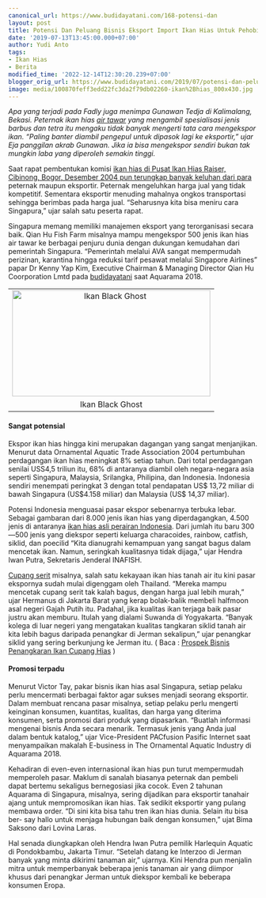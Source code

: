 ```yaml
---
canonical_url: https://www.budidayatani.com/168-potensi-dan
layout: post
title: Potensi Dan Peluang Bisnis Eksport Import Ikan Hias Untuk Pehobiis Lokal
date: '2019-07-13T13:45:00.000+07:00'
author: Yudi Anto
tags:
- Ikan Hias
- Berita
modified_time: '2022-12-14T12:30:20.239+07:00'
blogger_orig_url: https://www.budidayatani.com/2019/07/potensi-dan-peluang-bisnis-eksport.html
image: media/100870feff3edd22fc3da2f79db02260-ikan%2Bhias_800x430.jpg
---
```

<p><i>Apa yang terjadi pada Fadly juga menimpa Gunawan Tedja di Kalimalang, Bekasi. Peternak ikan hias <a href="https://www.budidayatani.com/2019/07/analisis-ternak-lobster-air-tawar.html" style="width: auto !important" data-wpil-post-to-="data-wpil-post-to-">air tawar</a> yang mengambil spesialisasi jenis barbus dan tetra itu mengaku tidak banyak mengerti tata cara mengekspor ikan. “Paling banter diambil pengepul untuk dipasok lagi ke eksportir,” ujar Eja panggilan akrab Gunawan. Jika ia bisa mengekspor sendiri bukan tak mungkin laba yang diperoleh semakin tinggi.</i></p><p>Saat rapat pembentukan komisi <a href="https://www.budidayatani.com/2019/06/kisah-sukses-para-pebisnis-ikan-koi.html" style="width: auto !important" data-wpil-post-to-="data-wpil-post-to-">ikan hias di Pusat Ikan Hias Raiser, Cibinong, Bogor, Desember 2004 pun terungkap banyak keluhan dari para</a> peternak maupun eksportir. Peternak mengeluhkan harga jual yang tidak kompetitif. Sementara eksportir menuding mahalnya ongkos transportasi sehingga berimbas pada harga jual. “Seharusnya kita bisa meniru cara Singapura,” ujar salah satu peserta rapat.</p><p>Singapura memang memiliki manajemen eksport yang terorganisasi secara baik. Qian Hu Fish Farm misalnya mampu mengekspor 500 jenis ikan hias air tawar ke berbagai penjuru dunia dengan dukungan kemudahan dari pemerintah Singapura. “Pemerintah melalui AVA sangat mempermudah perizinan, karantina hingga reduksi tarif pesawat melalui Singapore Airlines” papar Dr Kenny Yap Kim, Executive Chairman &amp; Managing Director Qian Hu Coorporation Lmtd pada <a href="https://www.budidayatani.com/">budidayatani</a> saat Aquarama 2018.</p><table style="margin-left: auto;margin-right: auto;text-align: center" cellspacing="0" cellpadding="0" align="center"><tbody><tr><td style="text-align: center"><a style="margin-left: auto;margin-right: auto" href="https://i2.wp.com/1.bp.blogspot.com/-XFBrfp6x6ws/XSl5Zg0iLFI/AAAAAAAAC6M/PxazwkjRxCAY2C2hXfnIsnd12FEubPfMQCLcBGAs/s1600/ikan%2Bhias_800x430.jpg?ssl=1"><img loading="lazy" title="Ikan Black Ghost" src="https://i0.wp.com/1.bp.blogspot.com/-XFBrfp6x6ws/XSl5Zg0iLFI/AAAAAAAAC6M/PxazwkjRxCAY2C2hXfnIsnd12FEubPfMQCLcBGAs/s400/ikan%2Bhias_800x430.jpg?resize=400%2C215&amp;ssl=1" alt="Ikan Black Ghost" width="400" height="215" border="0" data-original-height="430" data-original-width="800" data-recalc-dims="1" /></a></td></tr><tr><td style="text-align: center">Ikan Black Ghost</td></tr></tbody></table><h4>Sangat potensial</h4><p>Ekspor ikan hias hingga kini merupakan dagangan yang sangat menjanjikan. Menurut data Ornamental Aquatic Trade Association 2004 pertumbuhan perdagangan ikan hias meningkat 8% setiap tahun. Dari total perdagangan senilai USS4,5 triliun itu, 68% di antaranya diambil oleh negara-negara asia seperti Singapura, Malaysia, Srilangka, Philipina, dan Indonesia. Indonesia sendiri menempati peringkat 3 dengan total pendapatan US$ 13,72 miliar di bawah Singapura (US$4.158 miliar) dan Malaysia (US$ 14,37 miliar).</p><p>Potensi Indonesia menguasai pasar ekspor sebenarnya terbuka lebar. Sebagai gambaran dari 8.000 jenis ikan hias yang diperdagangkan, 4.500 jenis di antaranya <a href="https://www.budidayatani.com/search/label/ikan%20hias">ikan hias asli perairan Indonesia</a>. Dari jumlah itu baru 300—500 jenis yang diekspor seperti keluarga characoides, rainbow, catfish, siklid, dan poecilid “Kita dianugrahi kemampuan yang sangat bagus dalam mencetak ikan. Namun, seringkah kualitasnya tidak dijaga,” ujar Hendra Iwan Putra, Sekretaris Jenderal INAFISH.</p><p><a href="https://www.budidayatani.com/search/label/ikan%20cupang">Cupang serit</a> misalnya, salah satu kekayaan ikan hias tanah air itu kini pasar ekspornya sudah mulai digenggam oleh Thailand. “Mereka mampu mencetak cupang serit tak kalah bagus, dengan harga jual lebih murah,” ujar Hermanus di Jakarta Barat yang kerap bolak-balik membeli halfmoon asal negeri Gajah Putih itu. Padahal, jika kualitas ikan terjaga baik pasar justru akan memburu. Itulah yang dialami Suwanda di Yogyakarta. “Banyak kolega di luar negeri yang mengatakan kualitas tangkaran siklid tanah air kita lebih bagus daripada penangkar di Jerman sekalipun,” ujar penangkar siklid yang sering berkunjung ke Jerman itu. ( Baca : <a href="https://www.budidayatani.com/2019/07/prospek-bisnis-penangkaran-ikan-cupang.html">Prospek Bisnis Penangkaran Ikan Cupang Hias</a> )</p><h4>Promosi terpadu</h4><p>Menurut Victor Tay, pakar bisnis ikan hias asal Singapura, setiap pelaku perlu mencermati berbagai faktor agar sukses menjadi seorang eksportir. Dalam membuat rencana pasar misalnya, setiap pelaku perlu mengerti keinginan konsumen, kuantitas, kualitas, dan harga yang diterima konsumen, serta promosi dari produk yang dipasarkan. “Buatlah informasi mengenai bisnis Anda secara menarik. Termasuk jenis yang Anda jual dalam bentuk katalog,” ujar Vice-President PACfusion Pasific Internet saat menyampaikan makalah E-business in The Ornamental Aquatic Industry di Aquarama 2018.</p><p>Kehadiran di even-even internasional ikan hias pun turut mempermudah memperoleh pasar. Maklum di sanalah biasanya peternak dan pembeli dapat bertemu sekaligus bernegosiasi jika cocok. Even 2 tahunan Aquarama di Singapura, misalnya, sering dijadikan para eksportir tanahair ajang untuk mempromosikan ikan hias. Tak sedikit eksportir yang pulang membawa order. “Di sini kita bisa tahu tren ikan hias dunia. Selain itu bisa ber- say hallo untuk menjaga hubungan baik dengan konsumen,&#8221; ujat Bima Saksono dari Lovina Laras.</p><p>Hal senada diungkapkan oleh Hendra Iwan Putra pemilik Harlequin Aquatic di Pondokbambu, Jakarta Timur. “Setelah datang ke Interzoo di Jerman banyak yang minta dikirimi tanaman air,” ujarnya. Kini Hendra pun menjalin mitra untuk memperbanyak beberapa jenis tanaman air yang diimpor khusus dari penangkar Jerman untuk diekspor kembali ke beberapa konsumen Eropa.</p>